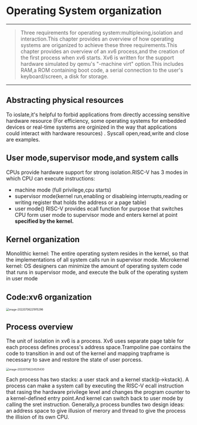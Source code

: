 # Operating System organization
---
> Three requirements for operating system:multiplexing,isolation and interaction.This chapter provides an overview of how operating systems are origanized to achieve these three requirements.This chapter provides an overview of an xv6 process,and the creation of the first process when xv6 starts.
> Xv6 is written for the support hardware simulated by qemu's  "-machine virt" option.This includes RAM,a ROM containing boot code, a serial connection to the user's keyboard/screen, a disk for storage.

---

## Abstracting physical resources

To ioslate,it's helpful to forbid applications from directly accessing sensitive hardware resource (For efficiency, some operating systems for embedded devices  or real-time systems are orginized in the way that applications could interact with hardware resources)
. Syscall open,read,write and close are examples.


## User mode,supervisor mode,and system calls

CPUs provide hardware support for strong isolation.RISC-V has 3 modes in which CPU can execute instructions:
- machine mode (full privilege,cpu starts)
- supervisor mode(kernel run,enabling or disableing interrupts,reading or writing register that holds the address or a page table)
- user mode()
RISC-V provides ecall function for purpose that switches CPU form user mode to supervisor mode and enters kernel at point **specified by the kernel.**


## Kernel organization

Monolithic kernel:
The entire operating system resides in the kernel, so that the implementations of all system calls run in supervisor mode. 
Microkernel kernel:
OS designers can minimize the amount of operating
system code that runs in supervisor mode, and execute the bulk of the operating system in user mode

## Code:xv6 organization

<img src="C:\Users\WYX\AppData\Roaming\Typora\typora-user-images\image-20220706221915296.png" alt="image-20220706221915296" style="zoom:50%;" />

## Process overview
The unit of isolation in xv6 is a process. Xv6 uses separate page table for each process defines process's address space.Trampoline pae contains the code to transition in and out of the kernel and mapping trapframe is necessary to save and restore the state of user porcess.

<img src="C:\Users\WYX\AppData\Roaming\Typora\typora-user-images\image-20220706224525430.png" alt="image-20220706224525430" style="zoom:50%;" />

Each process has two stacks: a user stack and a kernel stack(p->kstack).
A process can make a system call by executing the RISC-V ecall instruction that rasing the hardware privilege level and changes the program counter to a kernel-defined entry point.And kernel can switch back to user mode by calling the sret instruction.
Generally,a process bundles two design ideas: an address space to give illusion of merory and thread to give the process the illision of its own CPU.
